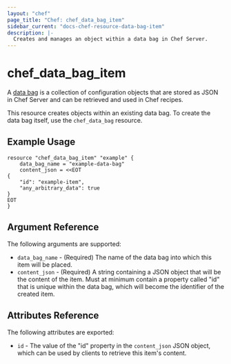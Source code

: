 ```yaml
---
layout: "chef"
page_title: "Chef: chef_data_bag_item"
sidebar_current: "docs-chef-resource-data-bag-item"
description: |-
  Creates and manages an object within a data bag in Chef Server.
---
```


# chef\_data\_bag\_item

A [data bag](http://docs.chef.io/data_bags.html) is a collection of
configuration objects that are stored as JSON in Chef Server and can be
retrieved and used in Chef recipes.

This resource creates objects within an existing data bag. To create the
data bag itself, use the ``chef_data_bag`` resource.

## Example Usage

```
resource "chef_data_bag_item" "example" {
    data_bag_name = "example-data-bag"
    content_json = <<EOT
{
    "id": "example-item",
    "any_arbitrary_data": true
}
EOT
}
```

## Argument Reference

The following arguments are supported:

* `data_bag_name` - (Required) The name of the data bag into which this item
  will be placed.
* `content_json` - (Required) A string containing a JSON object that will be
  the content of the item. Must at minimum contain a property called "id"
  that is unique within the data bag, which will become the identifier of
  the created item.

## Attributes Reference

The following attributes are exported:

* `id` - The value of the "id" property in the ``content_json`` JSON object,
  which can be used by clients to retrieve this item's content.
